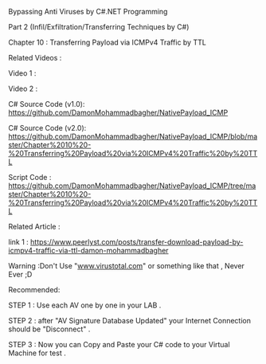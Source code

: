 
Bypassing Anti Viruses by C#.NET Programming

Part 2 (Infil/Exfiltration/Transferring Techniques by C#)

Chapter 10 : Transferring Payload via ICMPv4 Traffic by TTL

Related Videos :

Video 1  : 

Video 2  : 

C# Source Code (v1.0): https://github.com/DamonMohammadbagher/NativePayload_ICMP

C# Source Code  (v2.0):  https://github.com/DamonMohammadbagher/NativePayload_ICMP/blob/master/Chapter%2010%20-%20Transferring%20Payload%20via%20ICMPv4%20Traffic%20by%20TTL

Script Code : https://github.com/DamonMohammadbagher/NativePayload_ICMP/tree/master/Chapter%2010%20-%20Transferring%20Payload%20via%20ICMPv4%20Traffic%20by%20TTL

Related Article :

link 1 : https://www.peerlyst.com/posts/transfer-download-payload-by-icmpv4-traffic-via-ttl-damon-mohammadbagher


Warning :Don't Use "www.virustotal.com" or something like that , Never Ever ;D

Recommended:

STEP 1 : Use each AV one by one in your LAB .

STEP 2 : after "AV Signature Database Updated" your Internet Connection should be "Disconnect" .

STEP 3 : Now you can Copy and Paste your C# code to your Virtual Machine for test .
